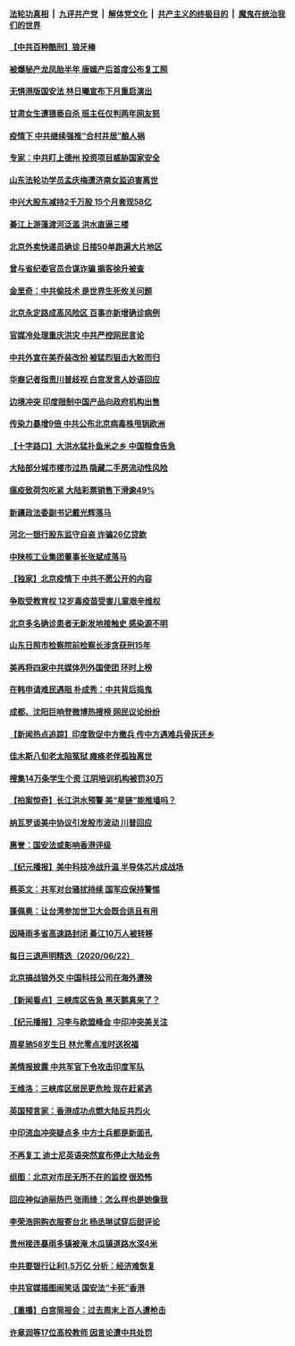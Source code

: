 

####  [法轮功真相](../../../../basic/blob/master/README.md?t=06240631) &nbsp;|&nbsp; [九评共产党](../../../../9ping.md/blob/master/README.md?t=06240631) &nbsp;|&nbsp; [解体党文化](../../../../jtdwh.md/blob/master/README.md?t=06240631)  &nbsp;|&nbsp; [共产主义的终极目的](../../../../gczydzjmd.md/blob/master/README.md?t=06240631) &nbsp;|&nbsp; [魔鬼在统治我们的世界](../../../../mgztzwmdsj.md/blob/master/README.md?t=06240631) 

#### [【中共百种酷刑】狼牙棒](../pages/nsc413/n12204880.md?t=06240631) 

#### [被爆秘产龙凤胎半年 唐嫣产后首度公布复工照](../pages/nsc413/n12207595.md?t=06240631) 

#### [无惧港版国安法 林日曦宣布下月重启演出](../pages/nsc413/n12207455.md?t=06240631) 

#### [甘肃女生遭猥亵自杀 班主任仅判两年网友怒](../pages/nsc413/n12207519.md?t=06240631) 

#### [疫情下 中共继续强推“合村并居”酿人祸](../pages/nsc413/n12207482.md?t=06240631) 

#### [专家：中共盯上德州 投资项目威胁国家安全](../pages/nsc413/n12207441.md?t=06240631) 

#### [山东法轮功学员孟庆梅遭济南女监迫害离世](../pages/nsc413/n12206281.md?t=06240631) 

#### [中兴大股东减持2千万股 15个月套现58亿](../pages/nsc413/n12207178.md?t=06240631) 

#### [綦江上游藻渡河泛滥 洪水直逼三楼](../pages/nsc413/n12207100.md?t=06240631) 

#### [北京外卖快递员确诊 日接50单跑遍大片地区](../pages/nsc413/n12207220.md?t=06240631) 

#### [曾与省纪委官员合谋诈骗 掮客徐升被查](../pages/nsc413/n12207267.md?t=06240631) 

#### [金里奇：中共偷技术 是世界生死攸关问题](../pages/nsc413/n12207082.md?t=06240631) 

#### [北京永定路成高风险区 百事亦新增确诊病例](../pages/nsc413/n12206668.md?t=06240631) 

#### [官媒冷处理重庆洪灾 中共严控网民言论](../pages/nsc413/n12206943.md?t=06240631) 

#### [中共外宣在美乔装改扮 被猛烈狙击大败而归](../pages/nsc413/n12207048.md?t=06240631) 

#### [华裔记者指责川普歧视 白宫发言人妙语回应](../pages/nsc413/n12206915.md?t=06240631) 

#### [边境冲突 印度限制中国产品向政府机构出售](../pages/nsc413/n12206708.md?t=06240631) 

#### [传染力暴增9倍 中共公布北京病毒株甩锅欧洲](../pages/nsc413/n12205857.md?t=06240631) 

#### [【十字路口】大洪水猛扑鱼米之乡 中国粮食告急](../pages/nsc413/n12205567.md?t=06240631) 

#### [大陆部分城市楼市过热 隐藏二手房流动性风险](../pages/nsc413/n12205653.md?t=06240631) 

#### [瘟疫致荷包吃紧 大陆彩票销售下滑逾49%](../pages/nsc413/n12206485.md?t=06240631) 

#### [新疆政法委副书记戴光辉落马](../pages/nsc413/n12206531.md?t=06240631) 

#### [河北一银行股东监守自盗 诈骗26亿贷款](../pages/nsc413/n12206463.md?t=06240631) 

#### [中陕核工业集团董事长张斌成落马](../pages/nsc413/n12206334.md?t=06240631) 

#### [【独家】北京疫情下 中共不愿公开的内容](../pages/nsc413/n12203800.md?t=06240631) 

#### [争取受教育权 12岁毒疫苗受害儿童艰辛维权](../pages/nsc413/n12206110.md?t=06240631) 

#### [北京多名确诊患者无新发地接触史 感染源不明](../pages/nsc413/n12205899.md?t=06240631) 

#### [山东日照市检察院前检察长涉贪获刑15年](../pages/nsc413/n12206190.md?t=06240631) 

#### [美再将四家中共媒体列外国使团 环时上榜](../pages/nsc413/n12205059.md?t=06240631) 


#### [在韩申请难民遇阻 朴成秀：中共背后捣鬼](../pages/nsc413/n12205974.md?t=06240631) 

#### [成都、沈阳巨响登微博热搜榜 网民议论纷纷](../pages/nsc413/n12206016.md?t=06240631) 

#### [【新闻热点追踪】印度敦促中方撤兵 传中方遇难兵骨灰还乡](../pages/nsc413/n12206059.md?t=06240631) 

#### [佳木斯八旬老太陷冤狱 瘫痪老伴孤独离世](../pages/nsc413/n12203870.md?t=06240631) 

#### [搜集14万条学生个资 江阴培训机构被罚30万](../pages/nsc413/n12205642.md?t=06240631) 

#### [【拍案惊奇】长江洪水预警 美“星链”能推墙吗？](../pages/nsc413/n12205562.md?t=06240631) 

#### [纳瓦罗谈美中协议引发股市波动 川普回应](../pages/nsc413/n12205543.md?t=06240631) 

#### [惠誉：国安法或影响香港评级](../pages/nsc413/n12205433.md?t=06240631) 

#### [【纪元播报】美中科技冷战升温 半导体芯片成战场](../pages/nsc413/n12205588.md?t=06240631) 

#### [蔡英文：共军对台骚扰持续 国军应保持警惕](../pages/nsc413/n12205629.md?t=06240631) 

#### [蓬佩奥：让台湾参加世卫大会既合适且有用](../pages/nsc413/n12205571.md?t=06240631) 

#### [因降雨多省高速路封闭 綦江10万人被转移](../pages/nsc413/n12205606.md?t=06240631) 

#### [每日三退声明精选（2020/06/22）](../pages/nsc413/n12205534.md?t=06240631) 

#### [北京搞战狼外交 中国科技公司在海外遭殃](../pages/nsc413/n12204846.md?t=06240631) 

#### [【新闻看点】三峡库区告急 黑天鹅真来了？](../pages/nsc413/n12205008.md?t=06240631) 

#### [【纪元播报】习李与欧盟峰会 中印冲突美关注](../pages/nsc413/n12205264.md?t=06240631) 

#### [周星驰58岁生日 林允零点准时送祝福](../pages/nsc413/n12205203.md?t=06240631) 

#### [美情报披露 中共军官下令攻击印度军队](../pages/nsc413/n12205206.md?t=06240631) 

#### [王维洛：三峡库区居民更危险 现在赶紧逃](../pages/nsc413/n12205132.md?t=06240631) 

#### [英国预言家：香港成功点燃大陆反共烈火](../pages/nsc413/n12205226.md?t=06240631) 

#### [中印流血冲突疑点多 中方士兵都是新面孔](../pages/nsc413/n12205147.md?t=06240631) 

#### [不再复工 迪士尼英语突然宣布停止大陆业务](../pages/nsc413/n12205053.md?t=06240631) 

#### [组图：北京对市民无所不在的监控 很恐怖](../pages/nsc413/n12204898.md?t=06240631) 

#### [回应神似迪丽热巴 张雨绮：怎么样也是她像我](../pages/nsc413/n12205054.md?t=06240631) 

#### [李荣浩网购衣服寄台北 杨丞琳试穿后甜评论](../pages/nsc413/n12204710.md?t=06240631) 

#### [贵州接连暴雨多镇被淹 木瓜镇道路水深4米](../pages/nsc413/n12205057.md?t=06240631) 

#### [中共要银行让利1.5万亿 分析：经济难恢复](../pages/nsc413/n12204796.md?t=06240631) 

#### [中共官媒插图闹笑话 国安法“卡死”香港](../pages/nsc413/n12204819.md?t=06240631) 

#### [【重播】白宫简报会：过去周末上百人遭枪击](../pages/nsc413/n12204458.md?t=06240631) 

#### [许章润等17位高校教师 因言论遭中共处罚](../pages/nsc413/n12204547.md?t=06240631) 

